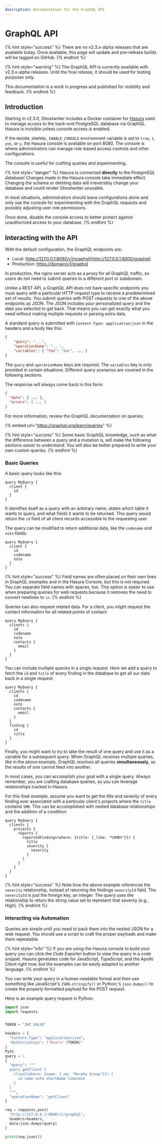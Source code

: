 ```yaml
---
description: Documentation for the GraphQL API
---
```


# GraphQL API

{% hint style="success" %}
There are no v2.3.x-alpha releases that are available today. Once available, this page will update and pre-release builds will be tagged on GitHub.
{% endhint %}

{% hint style="warning" %}
The GraphQL API is currently available with v2.3.x-alpha releases. Until the final release, it should be used for testing purposes only.

This documentation is a work in progress and published for visibility and feedback.
{% endhint %}

## Introduction

Starting in v2.3.0, Ghostwriter includes a Docker container for [Hasura](https://hasura.io) used to manage access to the back-end PostgreSQL database via GraphQL. Hasura is invisible unless console access is enabled.

If the `HASURA_GRAPHQL_ENABLE_CONSOLE` environment variable is set to `true`, `t`, `yes`, or `y`, the Hasura console is available on port 8080. The console is where administrators can manage role-based access controls and other configurations.

The console is useful for crafting queries and experimenting.

{% hint style="danger" %}
Hasura is connected **directly** to the PostgreSQL database! Changes made in the Hasura console take immediate effect. Changing the schema or deleting data will irreversibly change your database and could render Ghostwriter unusable.

In most situations, administrators should leave configurations alone and only use the console for experimenting with the GraphQL requests and possibly adjusting user role permissions.

Once done, disable the console access to better protect against unauthorized access to your database.
{% endhint %}

## Interacting with the API

With the default configuration, the GraphQL endpoints are:

* Local: [http://127.0.0.1:8080/v1/graphql](http://127.0.0.1:8000/graphql)
* Production: [https://domain/v1/graphql](http://127.0.0.1:8000/graphql)

In production, the nginx server acts as a proxy for all GraphQL traffic, so users do not need to submit queries to a different port or subdomain.

Unlike a REST API, a GraphQL API does not have specific endpoints you must query with a particular HTTP request type to receive a predetermined set of results. You submit queries with POST requests to one of the above endpoints as JSON. The JSON includes your personalized query and the data you selected to get back. That means you can get exactly what you need without making multiple requests or parsing extra data.

A standard query is submitted with `Content-Type: application/json` in the headers and a body like this:

```json
{
    "query": "...",
    "operationName": "...",
    "variables": { "foo": "bar", ... }
}
```

The `query` and `operationName` keys are required. The `variables` key is only provided in certain situations. Different query scenarios are covered in the following sections.

The response will always come back in this form:

```json
{
  "data": { ... },
  "errors": [ ... ]
}
```

For more information, review the GraphQL documentation on queries:

{% embed url="https://graphql.org/learn/queries" %}

{% hint style="success" %}
Some basic GraphQL knowledge, such as what the difference between a query and a mutation is, will make the following sections easier to understand. You will also be better prepared to write your own custom queries.
{% endhint %}

### Basic Queries

A basic query looks like this:

```
query MyQuery {
  client {
    id
  }
}

```

It identifies itself as a query with an arbitrary name, states which table it wants to query, and what fields it wants to be returned. This query would return the `id` field of all client records accessible to the requesting user.

The query can be modified to return additional data, like the `codename` and `note` fields:

```
query MyQuery {
  client {
    id
    codename
    note
  }
}

```

{% hint style="success" %}
Field names are often placed on their own lines in GraphQL examples and in the Hasura Console, but this is not required. You can separate field names with spaces, too. This option is easier to use when preparing queries for web requests because it removes the need to convert newlines to `\n`.
{% endhint %}

Queries can also request related data. For a client, you might request the contact information for all related points of contact:

```
query MyQuery {
  clients {
    id
    codename
    note
    contacts {
      email
    }
  }
}
```

You can include multiple queries in a single request. Here we add a query to fetch the `id` and `title` of every finding in the database to get all our data back in a single request:

```
query MyQuery {
  clients {
    id
    codename
    note
    contacts {
      email
    }
  }
  finding {
    id
    title
  }
}
```

Finally, you might want to try to take the result of one query and use it as a variable for a subsequent query. When GraphQL receives multiple queries, like in the above example, GraphQL resolves all queries **simultaneously**, so the results of one cannot feed into another.

In most cases, you can accomplish your goal with a single query. Always remember, you are crafting database queries, so you can leverage relationships tracked in Hasura.

For this final example, assume you want to get the title and severity of every finding ever associated with a particular client's projects where the `title` contains `SMB`. This can be accomplished with nested database relationships and the addition of a condition:

```
query MyQuery {
  clients {
    projects {
      reports {
        reportedFindings(where: {title: {_like: "%SMB%"}}) {
          title
          severity {
            severity
          }
        }
      }
    }
  }
}
```

{% hint style="success" %}
Note how the above example references the `severity` relationship, instead of returning the findings `severityId` field. The `severityId` is just the foreign key, an integer. The query uses the relationship to return the string value set to represent that severity (e.g., High).
{% endhint %}

### Interacting via Automation

Queries are simple until you need to pack them into the nested JSON for a web request. You should use a script to craft the proper payloads and make them repeatable.

{% hint style="info" %}
If you are using the Hasura console to build your query you can click the _Code Exporter_ button to view the query in a code snippet. Hasura generates code for JavaScript, TypeScript, and the Apollo Client right now, but the examples can be easily adapted to another language.
{% endhint %}

You can write your query in a human-readable format and then use something like JavaScript's `JSON.stringify()` or Python;'s `json.dumps()` to create the properly formatted payload for the POST request.

Here is an example query request in Python:

```python
import json
import requests


TOKEN = "JWT_VALUE"

headers = {
  "Content-Type": "application/json",
  "Authorization": f"Bearer {TOKEN}"
}
Pyth
query = \
{
  "query": """
  query getClient {
    client(where: {name: {_eq: "Murphy Group"}}) {
      id name note shortName timezone
    }
  }
  """,
  "operationName": "getClient"
}

req = requests.post(
  "http://127.0.0.1:8080/v1/graphql",
  headers=headers,
  data=json.dumps(query)
)

print(req.json())
```

